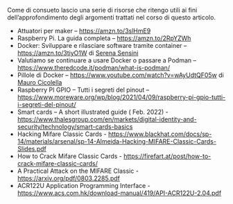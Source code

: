 Come di consueto lascio una serie di risorse che ritengo utili ai fini
dell’approfondimento degli argomenti trattati nel corso di questo
articolo.

- Attuatori per maker
  – <a href="https://amzn.to/3slHmE9" target="_blank"
  rel="noopener">https://amzn.to/3slHmE9</a>
- Raspberry Pi. La guida completa
  – <a href="https://amzn.to/2RpYZWh" target="_blank"
  rel="noopener">https://amzn.to/2RpYZWh</a>
- Docker: Sviluppare e rilasciare software tramite container
  – <a href="https://amzn.to/3tiyO1W" target="_blank"
  rel="noopener">https://amzn.to/3tiyO1W</a>
  di <a href="https://www.linkedin.com/in/serena-sensini/" target="_blank"
  rel="noopener">Serena Sensini</a>
- Valutiamo se continuare a usare Docker o passare a Podman
  – <a href="https://www.theredcode.it/podman/what-is-podman/"
  target="_blank"
  rel="noopener">https://www.theredcode.it/podman/what-is-podman/</a>
- Pillole di Docker
  – <a href="https://www.youtube.com/watch?v=wAyUdtQF05w" target="_blank"
  rel="noopener">https://www.youtube.com/watch?v=wAyUdtQF05w</a> di <a href="https://www.linkedin.com/in/mauro-cicolella-0b107076/"
  target="_blank" rel="noopener">Mauro Cicolella</a>
- Raspberry PI GPIO – Tutti i segreti del pinout – <a
  href="https://www.moreware.org/wp/blog/2021/04/09/raspberry-pi-gpio-tutti-i-segreti-del-pinout/"
  target="_blank"
  rel="noopener">https://www.moreware.org/wp/blog/2021/04/09/raspberry-pi-gpio-tutti-i-segreti-del-pinout/</a>
- Smart cards – A short illustrated guide ( Feb. 2022) - <a
  href="https://www.thalesgroup.com/en/markets/digital-identity-and-security/technology/smart-cards-basics"
  target="_blank"
  rel="noopener">https://www.thalesgroup.com/en/markets/digital-identity-and-security/technology/smart-cards-basics</a>
- Hacking Mifare Classic Cards - <a
  href="https://www.blackhat.com/docs/sp-14/materials/arsenal/sp-14-Almeida-Hacking-MIFARE-Classic-Cards-Slides.pdf"
  target="_blank"
  rel="noopener">https://www.blackhat.com/docs/sp-14/materials/arsenal/sp-14-Almeida-Hacking-MIFARE-Classic-Cards-Slides.pdf</a>
- How to Crack Mifare Classic Cards -
  <a href="https://firefart.at/post/how-to-crack-mifare-classic-cards/"
  target="_blank"
  rel="noopener">https://firefart.at/post/how-to-crack-mifare-classic-cards/</a>
- A Practical Attack on the MIFARE Classic -
  <a href="https://arxiv.org/pdf/0803.2285.pdf" target="_blank"
  rel="noopener">https://arxiv.org/pdf/0803.2285.pdf</a>
- ACR122U Application Programming Interface - <a
  href="https://www.acs.com.hk/download-manual/419/API-ACR122U-2.04.pdf"
  target="_blank"
  rel="noopener">https://www.acs.com.hk/download-manual/419/API-ACR122U-2.04.pdf</a>